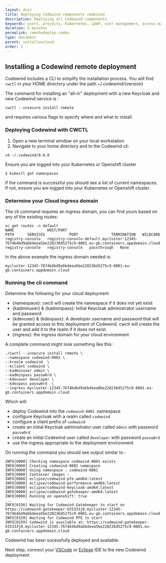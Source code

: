 ```yaml
---
layout: docs
title: Deploying Codewind components combined
description: Deploying all Codewind components
keywords: users, projects, Kubernetes, LDAP, user management, access management, login, deployment, pod, security, securing cloud connection, remote deployment of Codewind
duration: 5 minutes
permalink: remotedeploy-combo
type: document
parent: installoncloud
order: 2
---
```


## Installing a Codewind remote deployment

Codewind includes a CLI to simplify the installation process. You will find `cwctl` in your HOME directory under the path ~/.codewind/{version}

The command for installing an "all-in" deployment with a new Keycloak and new Codewind service is :

`cwctl --insecure install remote` 

and requires various flags to specify where and what to install.

### Deploying Codewind with CWCTL

1.  Open a new terminal window on your local workstation
2.  Navigate to your home directory and to the Codewind cli:

```
cd ~/.codewind/0.8.0
```

Ensure you are logged into your Kubernetes or Openshift cluster

```
$ kubectl get namespaces
```

If the command is successful you should see a list of current namespaces.  If not,  ensure you are logged into your Kubernetes or Openshift cluster.

### Determine your Cloud ingress domain

The cli command requires an ingress domain,  you can find yours based on any of the existing routes:

```
oc get routes -n default
NAME               HOST/PORT                                                                                                          PATH      SERVICES           PORT               TERMINATION   WILDCARD
registry-console   registry-console-default.mycluster-12345-7674b4bd9abbdeea5be228236d5275c9-0001.eu-gb.containers.appdomain.cloud             registry-console   registry-console   passthrough   None
```

In the above example the ingress domain needed is:

```
mycluster-12345-7674b4bd9abbdeea5be228236d5275c9-0001.eu-gb.containers.appdomain.cloud
```

### Running the cli command

Determine the following for your cloud deployment

* {namespace}: cwctl will create the namespace if it does not yet exist
* {kadminuser} & {kadminpass}:  Initial Keycloak administrator username and password
* {kdevuser} & {kdevpass}: A developer username and password that will be granted access to this deployment of Codewind. cwctl will create the user and add it to the realm if it does not exist.
* {ingress}: the ingress domain for your cloud environment

A complete command might look something like this :

```
./cwctl --insecure install remote \
--namespace codewind-0001 \
--krealm codewind  \
--kclient codewind \
--kadminuser admin \
--kadminpass passw0rd \
--kdevuser developer \
--kdevpass passw0rd  \
--ingress mycluster-12345-7674b4bd9abbdeea0be228236d5275c9-0001.eu-gb.containers.appdomain.cloud
```

Which will:

* deploy Codewind into the `codewind-0001 `namespace
* configure Keycloak with a realm called `codewind`
* configure a client prefix of `codewind`
* create an initial Keycloak administrator user called `admin` with password `passw0rd`
* create an initial Codewind user called `developer` with password `passw0rd`
* use the ingress appropriate to the deployment environment

On running the command you should see output similar to :

```
INFO[0000] Checking namespace codewind-0001 exists
INFO[0000] Creating codewind-0001 namespace
INFO[0000] Using namespace : codewind-0001
INFO[0000] Container images :
INFO[0000] eclipse/codewind-pfe-amd64:latest
INFO[0000] eclipse/codewind-performance-amd64:latest
INFO[0000] eclipse/codewind-keycloak-amd64:latest
INFO[0000] eclipse/codewind-gatekeeper-amd64:latest
INFO[0000] Running on openshift: true
...
INFO[0156] Waiting for Codewind Gatekeeper to start on https://codewind-gatekeeper-k55333j0.mycluster-12345-7674b4bd9abbdeea5be228236d5275c9-0001.eu-gb.containers.appdomain.cloud
INFO[0159] Waiting for Codewind PFE to start
INFO[0159] Codewind is available at: https://codewind-gatekeeper-k55333j0.mycluster-12345-7674b4bd9abbdeea5be228236d5275c9-0001.eu-gb.containers.appdomain.cloud
```

Codewind has been sucessfully deployed and available.

Next step, connect your [VSCode](remotedeploy-vscode.html) or [Eclipse](remotedeploy-eclipse.html) IDE to the new Codewind deployment
